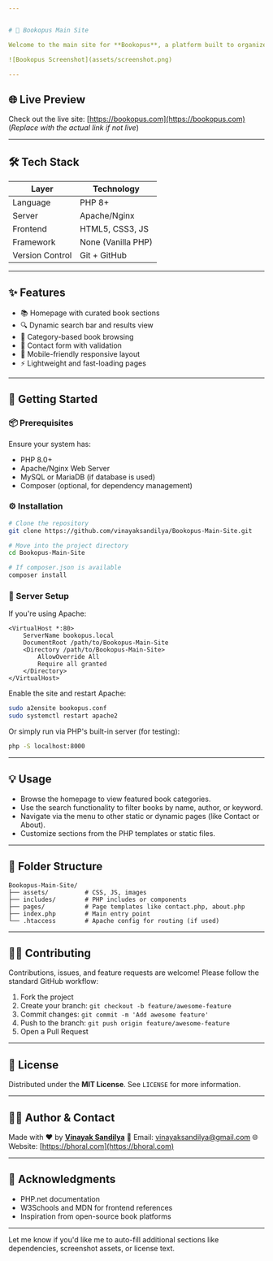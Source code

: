 ```yaml
---


# 📘 Bookopus Main Site

Welcome to the main site for **Bookopus**, a platform built to organize, display, and manage books elegantly. This is the frontend web application, crafted in PHP, HTML, CSS, and JavaScript to deliver a fast, clean, and responsive user experience.

![Bookopus Screenshot](assets/screenshot.png)

---
```


## 🌐 Live Preview

Check out the live site: [https://bookopus.com](https://bookopus.com)  
(*Replace with the actual link if not live*)

---

## 🛠️ Tech Stack

| Layer        | Technology         |
|--------------|--------------------|
| Language     | PHP 8+             |
| Server       | Apache/Nginx       |
| Frontend     | HTML5, CSS3, JS    |
| Framework    | None (Vanilla PHP) |
| Version Control | Git + GitHub    |

---

## ✨ Features

- 📚 Homepage with curated book sections
- 🔍 Dynamic search bar and results view
- 📖 Category-based book browsing
- 📩 Contact form with validation
- 📱 Mobile-friendly responsive layout
- ⚡ Lightweight and fast-loading pages

---

## 🚀 Getting Started

### 📦 Prerequisites

Ensure your system has:

- PHP 8.0+
- Apache/Nginx Web Server
- MySQL or MariaDB (if database is used)
- Composer (optional, for dependency management)

### ⚙️ Installation

```bash
# Clone the repository
git clone https://github.com/vinayaksandilya/Bookopus-Main-Site.git

# Move into the project directory
cd Bookopus-Main-Site

# If composer.json is available
composer install
````

### 🔧 Server Setup

If you're using Apache:

```apacheconf
<VirtualHost *:80>
    ServerName bookopus.local
    DocumentRoot /path/to/Bookopus-Main-Site
    <Directory /path/to/Bookopus-Main-Site>
        AllowOverride All
        Require all granted
    </Directory>
</VirtualHost>
```

Enable the site and restart Apache:

```bash
sudo a2ensite bookopus.conf
sudo systemctl restart apache2
```

Or simply run via PHP's built-in server (for testing):

```bash
php -S localhost:8000
```

---

## 💡 Usage

* Browse the homepage to view featured book categories.
* Use the search functionality to filter books by name, author, or keyword.
* Navigate via the menu to other static or dynamic pages (like Contact or About).
* Customize sections from the PHP templates or static files.

---

## 📁 Folder Structure

```
Bookopus-Main-Site/
├── assets/          # CSS, JS, images
├── includes/        # PHP includes or components
├── pages/           # Page templates like contact.php, about.php
├── index.php        # Main entry point
└── .htaccess        # Apache config for routing (if used)
```

---

## 🧑‍💻 Contributing

Contributions, issues, and feature requests are welcome!
Please follow the standard GitHub workflow:

1. Fork the project
2. Create your branch: `git checkout -b feature/awesome-feature`
3. Commit changes: `git commit -m 'Add awesome feature'`
4. Push to the branch: `git push origin feature/awesome-feature`
5. Open a Pull Request

---

## 📜 License

Distributed under the **MIT License**. See `LICENSE` for more information.

---

## 🙋‍♂️ Author & Contact

Made with ❤️ by **[Vinayak Sandilya](https://github.com/vinayaksandilya)**
📧 Email: [vinayaksandilya@gmail.com](mailto:vinayaksandilya@gmail.com)
🌐 Website: [https://bhoral.com](https://bhoral.com)

---

## 📌 Acknowledgments

* PHP.net documentation
* W3Schools and MDN for frontend references
* Inspiration from open-source book platforms



---

Let me know if you'd like me to auto-fill additional sections like dependencies, screenshot assets, or license text.
```
